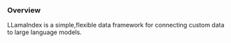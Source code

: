 ### Overview 
LLamaIndex is a simple,flexible data framework for connecting custom data to large language models.
